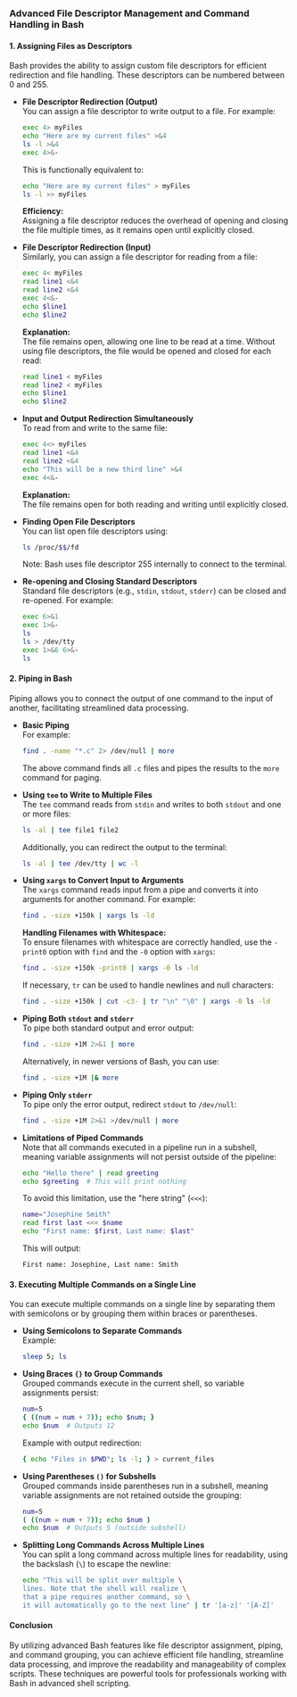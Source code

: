 ### Advanced File Descriptor Management and Command Handling in Bash

#### **1. Assigning Files as Descriptors**

Bash provides the ability to assign custom file descriptors for efficient redirection and file handling. These descriptors can be numbered between 0 and 255.

- **File Descriptor Redirection (Output)**  
  You can assign a file descriptor to write output to a file. For example:

  ```bash
  exec 4> myFiles
  echo "Here are my current files" >&4
  ls -l >&4
  exec 4>&-
  ```

  This is functionally equivalent to:

  ```bash
  echo "Here are my current files" > myFiles
  ls -l >> myFiles
  ```

  **Efficiency:**  
  Assigning a file descriptor reduces the overhead of opening and closing the file multiple times, as it remains open until explicitly closed.

- **File Descriptor Redirection (Input)**  
  Similarly, you can assign a file descriptor for reading from a file:

  ```bash
  exec 4< myFiles
  read line1 <&4
  read line2 <&4
  exec 4<&-
  echo $line1
  echo $line2
  ```

  **Explanation:**  
  The file remains open, allowing one line to be read at a time. Without using file descriptors, the file would be opened and closed for each read:

  ```bash
  read line1 < myFiles
  read line2 < myFiles
  echo $line1
  echo $line2
  ```

- **Input and Output Redirection Simultaneously**  
  To read from and write to the same file:

  ```bash
  exec 4<> myFiles
  read line1 <&4
  read line2 <&4
  echo "This will be a new third line" >&4
  exec 4<&-
  ```

  **Explanation:**  
  The file remains open for both reading and writing until explicitly closed.

- **Finding Open File Descriptors**  
  You can list open file descriptors using:

  ```bash
  ls /proc/$$/fd
  ```

  Note: Bash uses file descriptor 255 internally to connect to the terminal.

- **Re-opening and Closing Standard Descriptors**  
  Standard file descriptors (e.g., `stdin`, `stdout`, `stderr`) can be closed and re-opened. For example:

  ```bash
  exec 6>&1
  exec 1>&-
  ls
  ls > /dev/tty
  exec 1>&6 6>&-
  ls
  ```

#### **2. Piping in Bash**

Piping allows you to connect the output of one command to the input of another, facilitating streamlined data processing.

- **Basic Piping**  
  For example:

  ```bash
  find . -name "*.c" 2> /dev/null | more
  ```

  The above command finds all `.c` files and pipes the results to the `more` command for paging.

- **Using `tee` to Write to Multiple Files**  
  The `tee` command reads from `stdin` and writes to both `stdout` and one or more files:

  ```bash
  ls -al | tee file1 file2
  ```

  Additionally, you can redirect the output to the terminal:

  ```bash
  ls -al | tee /dev/tty | wc -l
  ```

- **Using `xargs` to Convert Input to Arguments**  
  The `xargs` command reads input from a pipe and converts it into arguments for another command. For example:

  ```bash
  find . -size +150k | xargs ls -ld
  ```

  **Handling Filenames with Whitespace:**  
  To ensure filenames with whitespace are correctly handled, use the `-print0` option with `find` and the `-0` option with `xargs`:

  ```bash
  find . -size +150k -print0 | xargs -0 ls -ld
  ```

  If necessary, `tr` can be used to handle newlines and null characters:

  ```bash
  find . -size +150k | cut -c3- | tr "\n" "\0" | xargs -0 ls -ld
  ```

- **Piping Both `stdout` and `stderr`**  
  To pipe both standard output and error output:

  ```bash
  find . -size +1M 2>&1 | more
  ```

  Alternatively, in newer versions of Bash, you can use:

  ```bash
  find . -size +1M |& more
  ```

- **Piping Only `stderr`**  
  To pipe only the error output, redirect `stdout` to `/dev/null`:

  ```bash
  find . -size +1M 2>&1 >/dev/null | more
  ```

- **Limitations of Piped Commands**  
  Note that all commands executed in a pipeline run in a subshell, meaning variable assignments will not persist outside of the pipeline:

  ```bash
  echo "Hello there" | read greeting
  echo $greeting  # This will print nothing
  ```

  To avoid this limitation, use the "here string" (`<<<`):

  ```bash
  name="Josephine Smith"
  read first last <<< $name
  echo "First name: $first, Last name: $last"
  ```

  This will output:

  ```
  First name: Josephine, Last name: Smith
  ```

#### **3. Executing Multiple Commands on a Single Line**

You can execute multiple commands on a single line by separating them with semicolons or by grouping them within braces or parentheses.

- **Using Semicolons to Separate Commands**  
  Example:

  ```bash
  sleep 5; ls
  ```

- **Using Braces `{}` to Group Commands**  
  Grouped commands execute in the current shell, so variable assignments persist:

  ```bash
  num=5
  { ((num = num + 7)); echo $num; }
  echo $num  # Outputs 12
  ```

  Example with output redirection:

  ```bash
  { echo "Files in $PWD"; ls -l; } > current_files
  ```

- **Using Parentheses `()` for Subshells**  
  Grouped commands inside parentheses run in a subshell, meaning variable assignments are not retained outside the grouping:

  ```bash
  num=5
  ( ((num = num + 7)); echo $num )
  echo $num  # Outputs 5 (outside subshell)
  ```

- **Splitting Long Commands Across Multiple Lines**  
  You can split a long command across multiple lines for readability, using the backslash (`\`) to escape the newline:

  ```bash
  echo "This will be split over multiple \
  lines. Note that the shell will realize \
  that a pipe requires another command, so \
  it will automatically go to the next line" | tr '[a-z]' '[A-Z]'
  ```

#### **Conclusion**

By utilizing advanced Bash features like file descriptor assignment, piping, and command grouping, you can achieve efficient file handling, streamline data processing, and improve the readability and manageability of complex scripts. These techniques are powerful tools for professionals working with Bash in advanced shell scripting.